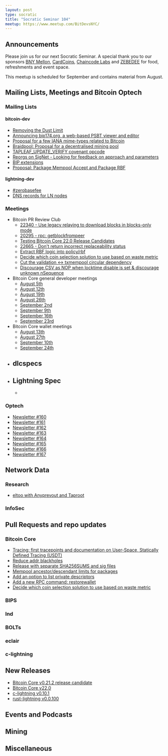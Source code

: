 ```yaml
---
layout: post
type: socratic
title: "Socratic Seminar 104"
meetup: https://www.meetup.com/BitDevsNYC/
---
```


## Announcements

Please join us for our next Socratic Seminar. A special thank you to our
sponsors [BNY Mellon](https://www.bnymellon.com/),
[CardCoins](https://cardcoins.co), [Chaincode Labs](https://chaincode.com) and
[ZEBEDEE](https://zebedee.io) for food, refreshments and event space.

This meetup is scheduled for September and contains material from August.

## Mailing Lists, Meetings and Bitcoin Optech

### Mailing Lists

#### bitcoin-dev

- [Removing the Dust Limit](https://lists.linuxfoundation.org/pipermail/bitcoin-dev/2021-August/019307.html)
- [Announcing bip174.org, a web-based PSBT viewer and editor](https://lists.linuxfoundation.org/pipermail/bitcoin-dev/2021-August/019355.html)
- [Proposal for a few IANA mime-types related to Bitcoin](https://lists.linuxfoundation.org/pipermail/bitcoin-dev/2021-August/019385.html)
- [Braidpool: Proposal for a decentralised mining pool](https://lists.linuxfoundation.org/pipermail/bitcoin-dev/2021-August/019371.html)
- [TAPLEAF_UPDATE_VERIFY covenant opcode](https://lists.linuxfoundation.org/pipermail/bitcoin-dev/2021-September/019419.html)
- [Reorgs on SigNet - Looking for feedback on approach and parameters](https://lists.linuxfoundation.org/pipermail/bitcoin-dev/2021-September/019413.html)
- [BIP extensions](https://lists.linuxfoundation.org/pipermail/bitcoin-dev/2021-September/019457.html)
- [Proposal: Package Mempool Accept and Package RBF](https://lists.linuxfoundation.org/pipermail/bitcoin-dev/2021-September/019464.html)

#### lightning-dev

- [#zerobasefee](https://lists.linuxfoundation.org/pipermail/lightning-dev/2021-August/003174.html)
- [DNS records for LN nodes](https://lists.linuxfoundation.org/pipermail/lightning-dev/2021-September/003224.html)

### Meetings

- Bitcoin PR Review Club
  - [22340 - Use legacy relaying to download blocks in blocks-only mode](https://bitcoincore.reviews/22340)
  - [20295 - rpc: getblockfrompeer](https://bitcoincore.reviews/20295)
  - [Testing Bitcoin Core 22.0 Release Candidates](https://bitcoincore.reviews/v22-rc-testing)
  - [22665 - Don't return incorrect replaceability status](https://bitcoincore.reviews/22665)
  - [Extract RBF logic into policy/rbf](https://bitcoincore.reviews/22675)
  - [Decide which coin selection solution to use based on waste metric](https://bitcoincore.reviews/22009)
  - [Cut the validation <-> txmempool circular dependency](https://bitcoincore.reviews/22677)
  - [Discourage CSV as NOP when locktime disable is set & discourage unknown nSequence](https://bitcoincore.reviews/22871)
- Bitcoin Core general developer meetings
  - [August 5th](https://www.erisian.com.au/bitcoin-core-dev/log-2021-08-05.html#l-223)
  - [August 12th](https://www.erisian.com.au/bitcoin-core-dev/log-2021-08-12.html#l-191)
  - [August 19th](https://www.erisian.com.au/bitcoin-core-dev/log-2021-08-19.html#l-298)
  - [August 26th](https://www.erisian.com.au/bitcoin-core-dev/log-2021-08-26.html#l-428)
  - [September 2nd](https://www.erisian.com.au/bitcoin-core-dev/log-2021-09-02.html#l-428)
  - [September 9th](https://www.erisian.com.au/bitcoin-core-dev/log-2021-09-02.html#l-428)
  - [September 16th](https://www.erisian.com.au/bitcoin-core-dev/log-2021-09-16.html#l-275)
  - [September 23rd](https://www.erisian.com.au/bitcoin-core-dev/log-2021-09-23.html#l-622)
- Bitcoin Core wallet meetings
  - [August 13th](https://www.erisian.com.au/bitcoin-core-dev/log-2021-08-13.html#l-220)
  - [August 27th](https://www.erisian.com.au/bitcoin-core-dev/log-2021-08-20.html#l-226)
  - [September 10th](https://www.erisian.com.au/bitcoin-core-dev/log-2021-09-10.html#l-696)
  - [September 24th](https://www.erisian.com.au/bitcoin-core-dev/log-2021-09-24.html#l-547)
- dlcspecs
  - 
- Lightning Spec
  - 
  - 

### Optech

- [Newsletter #160](https://bitcoinops.org/en/newsletters/2021/08/04/)
- [Newsletter #161](https://bitcoinops.org/en/newsletters/2021/08/11/)
- [Newsletter #162](https://bitcoinops.org/en/newsletters/2021/08/18/)
- [Newsletter #163](https://bitcoinops.org/en/newsletters/2021/08/25/)
- [Newsletter #164](https://bitcoinops.org/en/newsletters/2021/09/01/)
- [Newsletter #165](https://bitcoinops.org/en/newsletters/2021/09/08/)
- [Newsletter #166](https://bitcoinops.org/en/newsletters/2021/09/15/)
- [Newsletter #167](https://bitcoinops.org/en/newsletters/2021/09/22/)

## Network Data


### Research

- [eltoo with Anyprevout and Taproot](https://yakshaver.org/2021/07/26/first.html)

### InfoSec


## Pull Requests and repo updates

### Bitcoin Core

- [Tracing: first tracepoints and documentation on User-Space, Statically Defined Tracing (USDT)](https://github.com/bitcoin/bitcoin/pull/22006)
- [Reduce addr blackholes](https://github.com/bitcoin/bitcoin/pull/21528)
- [Release with separate SHA256SUMS and sig files](https://github.com/bitcoin/bitcoin/pull/22642)
- [Mempool ancestor/descendant limits for packages](https://github.com/bitcoin/bitcoin/pull/21800)
- [Add an option to list private descriptors](https://github.com/bitcoin/bitcoin/pull/21500)
- [Add a new RPC command: restorewallet](https://github.com/bitcoin/bitcoin/pull/22541)
- [Decide which coin selection solution to use based on waste metric](https://github.com/bitcoin/bitcoin/pull/22009)

### BIPS


### lnd


### BOLTs


### eclair


### c-lightning


## New Releases

- [Bitcoin Core v0.21.2 release candidate](https://bitcoincore.org/bin/bitcoin-core-0.21.2/)
- [Bitcoin Core v22.0](https://bitcoincore.org/bin/bitcoin-core-22.0/)
- [c-lightning v0.10.1](https://github.com/ElementsProject/lightning/releases/tag/v0.10.1)
- [rust-lightning v0.0.100](https://github.com/rust-bitcoin/rust-lightning/releases/tag/v0.0.100)

## Events and Podcasts


## Mining


## Miscellaneous

